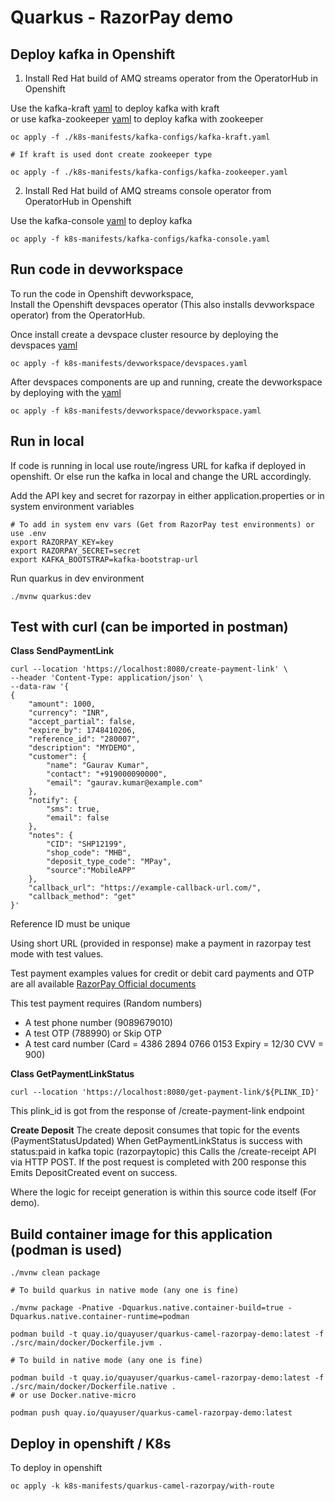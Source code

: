 # Quarkus - RazorPay demo


## Deploy kafka in Openshift

1. Install Red Hat build of AMQ streams operator from the OperatorHub in Openshift

Use the kafka-kraft [yaml](k8s-manifests/kafka-configs/kafka-kraft.yaml) to deploy kafka with kraft  
or use kafka-zookeeper [yaml](k8s-manifests/kafka-configs/kafka-zookeeper.yaml) to deploy kafka with zookeeper  

```shell script
oc apply -f ./k8s-manifests/kafka-configs/kafka-kraft.yaml

# If kraft is used dont create zookeeper type

oc apply -f ./k8s-manifests/kafka-configs/kafka-zookeeper.yaml
```

2. Install Red Hat build of AMQ streams console operator from OperatorHub in Openshift

Use the kafka-console [yaml](k8s-manifests/kafka-configs/kafka-console.yaml) to deploy kafka 

```shell script
oc apply -f k8s-manifests/kafka-configs/kafka-console.yaml
```

## Run code in devworkspace

To run the code in Openshift devworkspace,  
Install the Openshift devspaces operator (This also installs devworkspace operator) from the OperatorHub.

Once install create a devspace cluster resource by deploying the devspaces [yaml](k8s-manifests/devworkspace/devspaces.yaml)  

```shell script
oc apply -f k8s-manifests/devworkspace/devspaces.yaml
```

After devspaces components are up and running, create the devworkspace by deploying with the [yaml](k8s-manifests/devworkspace/devworkspace.yaml)

```shell script
oc apply -f k8s-manifests/devworkspace/devworkspace.yaml
```

## Run in local

If code is running in local use route/ingress URL for kafka if deployed in openshift. Or else run the kafka in local and change the URL accordingly.  

Add the API key and secret for razorpay in either application.properties or in system environment variables

```shell script
# To add in system env vars (Get from RazorPay test environments) or use .env
export RAZORPAY_KEY=key
export RAZORPAY_SECRET=secret
export KAFKA_BOOTSTRAP=kafka-bootstrap-url
```

Run quarkus in dev environment

```shell script
./mvnw quarkus:dev
```

## Test with curl (can be imported in postman)


**Class SendPaymentLink**

```shell script
curl --location 'https://localhost:8080/create-payment-link' \
--header 'Content-Type: application/json' \
--data-raw '{
{
    "amount": 1000,
    "currency": "INR",
    "accept_partial": false,
    "expire_by": 1748410206,
    "reference_id": "280007",
    "description": "MYDEMO",
    "customer": {
        "name": "Gaurav Kumar",
        "contact": "+919000090000",
        "email": "gaurav.kumar@example.com"
    },
    "notify": {
        "sms": true,
        "email": false
    },
    "notes": {
        "CID": "SHP12199",
        "shop_code": "MHB",
        "deposit_type_code": "MPay",
        "source":"MobileAPP"
    },
    "callback_url": "https://example-callback-url.com/",
    "callback_method": "get"
}'
```

Reference ID must be unique  

Using short URL (provided in response) make a payment in razorpay test mode with test values.  

Test payment examples values for credit or debit card payments and OTP are all available [RazorPay Official documents](https://razorpay.com/docs/payments/payments/test-card-details/)  

This test payment requires (Random numbers)
 - A test phone number (9089679010)
 - A test OTP (788990) or Skip OTP
 - A test card number (Card = 4386 2894 0766 0153	 Expiry = 12/30   CVV = 900)

**Class GetPaymentLinkStatus**

```shell script
curl --location 'https://localhost:8080/get-payment-link/${PLINK_ID}'
```

This plink_id is got from the response of /create-payment-link endpoint


**Create Deposit**
The create deposit consumes that topic for the events (PaymentStatusUpdated) 
When GetPaymentLinkStatus is success with status:paid in kafka topic (razorpaytopic) this Calls the /create-receipt API via HTTP POST. If the post request is completed with 200 response this Emits DepositCreated event on success.

Where the logic for receipt generation is within this source code itself (For demo).
 
## Build container image for this application (podman is used)

```shell script
./mvnw clean package

# To build quarkus in native mode (any one is fine)

./mvnw package -Pnative -Dquarkus.native.container-build=true -Dquarkus.native.container-runtime=podman
```

```shell script
podman build -t quay.io/quayuser/quarkus-camel-razorpay-demo:latest -f ./src/main/docker/Dockerfile.jvm .

# To build in native mode (any one is fine)

podman build -t quay.io/quayuser/quarkus-camel-razorpay-demo:latest -f ./src/main/docker/Dockerfile.native . 
# or use Docker.native-micro
```

```shell script
podman push quay.io/quayuser/quarkus-camel-razorpay-demo:latest
```

## Deploy in openshift / K8s

To deploy in openshift 

```shell script with [route](k8s-manifests/quarkus-camel-razorpay/route.yaml)
oc apply -k k8s-manifests/quarkus-camel-razorpay/with-route
```
